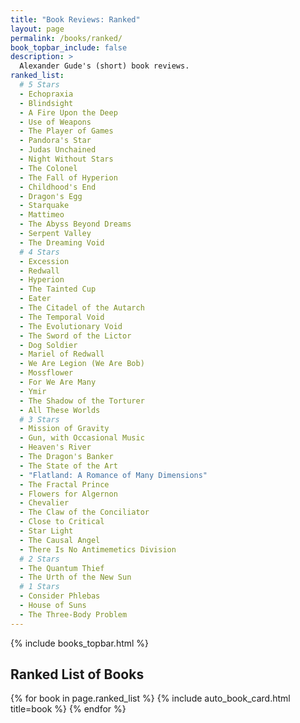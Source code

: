 ```yaml
---
title: "Book Reviews: Ranked"
layout: page
permalink: /books/ranked/
book_topbar_include: false
description: >
  Alexander Gude's (short) book reviews.
ranked_list:
  # 5 Stars
  - Echopraxia
  - Blindsight
  - A Fire Upon the Deep
  - Use of Weapons
  - The Player of Games
  - Pandora's Star
  - Judas Unchained
  - Night Without Stars
  - The Colonel
  - The Fall of Hyperion
  - Childhood's End
  - Dragon's Egg
  - Starquake
  - Mattimeo
  - The Abyss Beyond Dreams
  - Serpent Valley
  - The Dreaming Void
  # 4 Stars
  - Excession
  - Redwall
  - Hyperion
  - The Tainted Cup
  - Eater
  - The Citadel of the Autarch
  - The Temporal Void
  - The Evolutionary Void
  - The Sword of the Lictor
  - Dog Soldier
  - Mariel of Redwall
  - We Are Legion (We Are Bob)
  - Mossflower
  - For We Are Many
  - Ymir
  - The Shadow of the Torturer
  - All These Worlds
  # 3 Stars
  - Mission of Gravity
  - Gun, with Occasional Music
  - Heaven's River
  - The Dragon's Banker
  - The State of the Art
  - "Flatland: A Romance of Many Dimensions"
  - The Fractal Prince
  - Flowers for Algernon
  - Chevalier
  - The Claw of the Conciliator
  - Close to Critical
  - Star Light
  - The Causal Angel
  - There Is No Antimemetics Division
  # 2 Stars
  - The Quantum Thief
  - The Urth of the New Sun
  # 1 Stars
  - Consider Phlebas
  - House of Suns
  - The Three-Body Problem
---
```


{% include books_topbar.html %}

<h2 class="book-list-headline">Ranked List of Books</h2>

<div class="card-grid">

{% for book in page.ranked_list %}
  {% include auto_book_card.html title=book %}
{% endfor %}

</div>

